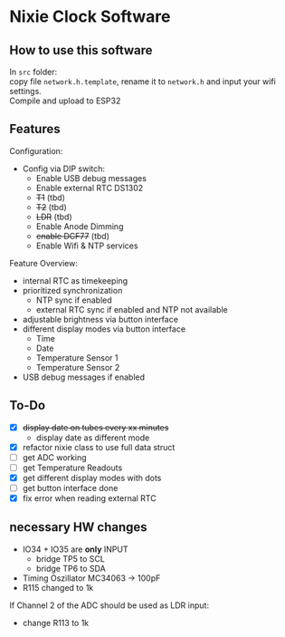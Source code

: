 # Nixie Clock Software

## How to use this software

In `src` folder:  
copy file `network.h.template`, rename it to `network.h` and input your wifi settings.   
Compile and upload to ESP32

## Features

Configuration:

- Config via DIP switch:
  - Enable USB debug messages
  - Enable external RTC DS1302
  - ~~T1~~  (tbd)
  - ~~T2~~  (tbd)
  - ~~LDR~~ (tbd)
  - Enable Anode Dimming
  - ~~enable DCF77~~ (tbd)
  - Enable Wifi & NTP services

Feature Overview:
- internal RTC as timekeeping
- prioritized synchronization
  - NTP sync if enabled
  - external RTC sync if enabled and NTP not available
- adjustable brightness via button interface
- different display modes via button interface
  - Time
  - Date
  - Temperature Sensor 1
  - Temperature Sensor 2
- USB debug messages if enabled


## To-Do

- [x] ~~display date on tubes every xx minutes~~
  - display date as different mode
- [x] refactor nixie class to use full data struct
- [ ] get ADC working
- [ ] get Temperature Readouts
- [x] get different display modes with dots
- [ ] get button interface done
- [x] fix error when reading external RTC

## necessary HW changes

- IO34 + IO35 are **only** INPUT
  - bridge TP5 to SCL
  - bridge TP6 to SDA
- Timing Oszillator MC34063 -> 100pF
- R115 changed to 1k

If Channel 2 of the ADC should be used as LDR input:
- change R113 to 1k
